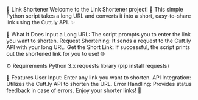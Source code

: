 🔗 Link Shortener
Welcome to the Link Shortener project! 🚀 This simple Python script takes a long URL and converts it into a short, easy-to-share link using the Cutt.ly API. ✨


📝 What It Does
Input a Long URL: The script prompts you to enter the link you want to shorten.
Request Shortening: It sends a request to the Cutt.ly API with your long URL.
Get the Short Link: If successful, the script prints out the shortened link for you to use! 🌐

⚙️ Requirements
Python 3.x
requests library (pip install requests)

📌 Features
User Input: Enter any link you want to shorten.
API Integration: Utilizes the Cutt.ly API to shorten the URL.
Error Handling: Provides status feedback in case of errors.
Enjoy your shorter links! 🌟  


